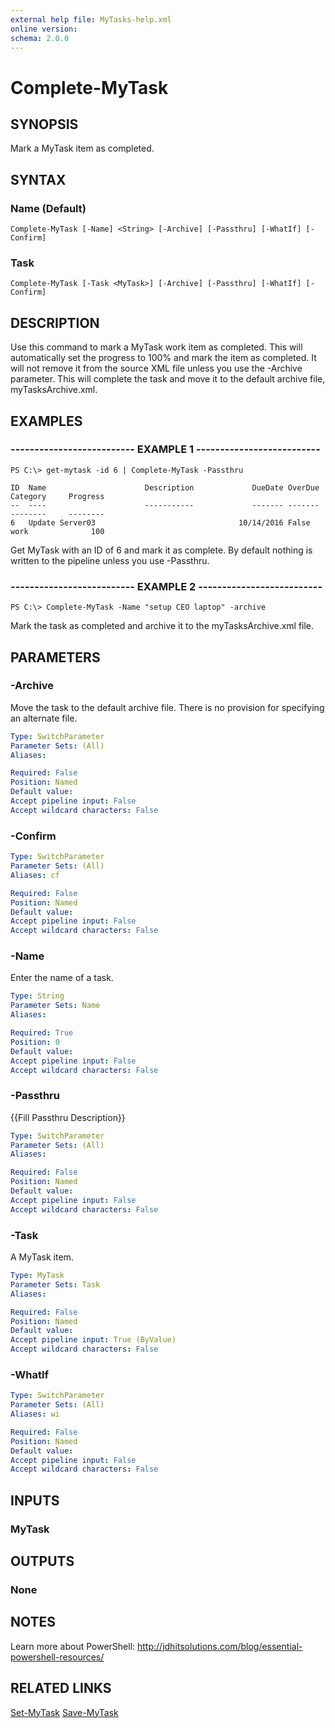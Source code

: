 ```yaml
---
external help file: MyTasks-help.xml
online version: 
schema: 2.0.0
---
```


# Complete-MyTask
## SYNOPSIS
Mark a MyTask item as completed.

## SYNTAX

### Name (Default)
```
Complete-MyTask [-Name] <String> [-Archive] [-Passthru] [-WhatIf] [-Confirm]
```

### Task
```
Complete-MyTask [-Task <MyTask>] [-Archive] [-Passthru] [-WhatIf] [-Confirm]
```

## DESCRIPTION
Use this command to mark a MyTask work item as completed. This will automatically set the progress to 100% and mark the item as completed. It will not remove it from the source XML file unless you use the -Archive parameter. This will complete the task and move it to the default archive file, myTasksArchive.xml.

## EXAMPLES

### -------------------------- EXAMPLE 1 --------------------------
```
PS C:\> get-mytask -id 6 | Complete-MyTask -Passthru

ID  Name                      Description             DueDate OverDue Category     Progress
--  ----                      -----------             ------- ------- --------     --------
6   Update Server03                                10/14/2016 False   work              100

```

Get MyTask with an ID of 6 and mark it as complete. By default nothing is written to the pipeline unless you use -Passthru.


### -------------------------- EXAMPLE 2 --------------------------
```
PS C:\> Complete-MyTask -Name "setup CEO laptop" -archive
```

Mark the task as completed and archive it to the myTasksArchive.xml file.

## PARAMETERS

### -Archive
Move the task to the default archive file. There is no provision for specifying an alternate file.

```yaml
Type: SwitchParameter
Parameter Sets: (All)
Aliases: 

Required: False
Position: Named
Default value: 
Accept pipeline input: False
Accept wildcard characters: False
```

### -Confirm

```yaml
Type: SwitchParameter
Parameter Sets: (All)
Aliases: cf

Required: False
Position: Named
Default value: 
Accept pipeline input: False
Accept wildcard characters: False
```

### -Name
Enter the name of a task.

```yaml
Type: String
Parameter Sets: Name
Aliases: 

Required: True
Position: 0
Default value: 
Accept pipeline input: False
Accept wildcard characters: False
```

### -Passthru
{{Fill Passthru Description}}

```yaml
Type: SwitchParameter
Parameter Sets: (All)
Aliases: 

Required: False
Position: Named
Default value: 
Accept pipeline input: False
Accept wildcard characters: False
```

### -Task
A MyTask item.

```yaml
Type: MyTask
Parameter Sets: Task
Aliases: 

Required: False
Position: Named
Default value: 
Accept pipeline input: True (ByValue)
Accept wildcard characters: False
```

### -WhatIf

```yaml
Type: SwitchParameter
Parameter Sets: (All)
Aliases: wi

Required: False
Position: Named
Default value: 
Accept pipeline input: False
Accept wildcard characters: False
```

## INPUTS

### MyTask

## OUTPUTS

### None

## NOTES

Learn more about PowerShell:
http://jdhitsolutions.com/blog/essential-powershell-resources/

## RELATED LINKS
[Set-MyTask]()
[Save-MyTask]()
